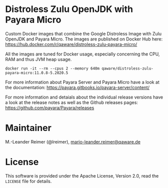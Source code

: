 # Distroless Zulu OpenJDK with Payara Micro

Custom Docker images that combine the Google Distroless Image with Zulu OpenJDK and Payara Micro. The images are published on Docker Hub here: https://hub.docker.com/r/qaware/distroless-zulu-payara-micro/

All the images are tuned for Docker usage, especially concerning the CPU, RAM and thus JVM heap usage.
```
docker run -it --rm --cpus 2 --memory 640m qaware/distroless-zulu-payara-micro:11.0.8-5.2020.5
```

For more information about Payara Server and Payara Micro have a look at the documentation: https://payara.gitbooks.io/payara-server/content/

For more information and detaials about the individual release versions have a look at the release notes as well as the Github releases pages: https://github.com/payara/Payara/releases

# Maintainer

M.-Leander Reimer (@lreimer), <mario-leander.reimer@qaware.de>

# License

This software is provided under the Apache License, Version 2.0, read the `LICENSE` file for details.
